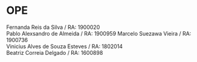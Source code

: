 # OPE

Fernanda Reis da Silva / RA: 1900020  
Pablo Alexsandro de Almeida / RA: 1900959 
Marcelo Suezawa Vieira / RA: 1900736  
Vinicius Alves de Souza Esteves / RA: 1802014  
Beatriz Correia Delgado / RA: 1600898  
